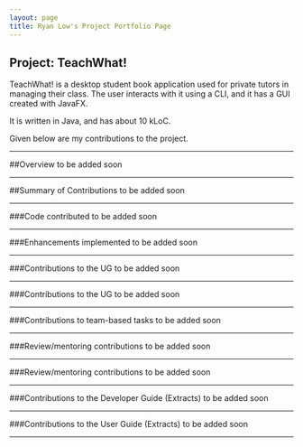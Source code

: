 ```yaml
---
layout: page
title: Ryan Low's Project Portfolio Page
---
```


## Project: TeachWhat!

TeachWhat! is a desktop student book application used for private tutors in managing their class.
The user interacts with it using a CLI, and it has a GUI created with JavaFX.

It is written in Java, and has about 10 kLoC.

Given below are my contributions to the project.

---

##Overview
to be added soon

---

##Summary of Contributions
to be added soon

---

###Code contributed
to be added soon

---

###Enhancements implemented
to be added soon

---

###Contributions to the UG
to be added soon

---

###Contributions to the UG
to be added soon

---

###Contributions to team-based tasks
to be added soon

---

###Review/mentoring contributions
to be added soon

---

###Review/mentoring contributions
to be added soon

---

###Contributions to the Developer Guide (Extracts)
to be added soon

---

###Contributions to the User Guide (Extracts)
to be added soon

---
